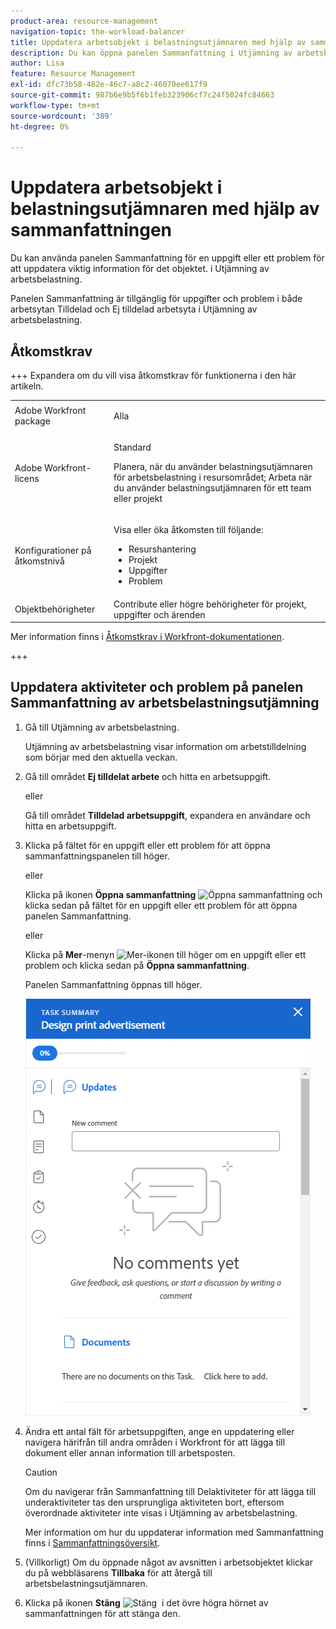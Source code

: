 ```yaml
---
product-area: resource-management
navigation-topic: the-workload-balancer
title: Uppdatera arbetsobjekt i belastningsutjämnaren med hjälp av sammanfattningen
description: Du kan öppna panelen Sammanfattning i Utjämning av arbetsbelastning för att uppdatera arbetsobjekt i områdena Tilldelad och Ej tilldelad arbetsyta.
author: Lisa
feature: Resource Management
exl-id: dfc73b58-482e-46c7-a8c2-46070ee617f9
source-git-commit: 987b6e9b5f6b1feb323906cf7c24f5024fc84663
workflow-type: tm+mt
source-wordcount: '389'
ht-degree: 0%

---
```


# Uppdatera arbetsobjekt i belastningsutjämnaren med hjälp av sammanfattningen

Du kan använda panelen Sammanfattning för en uppgift eller ett problem för att uppdatera viktig information för det objektet. i Utjämning av arbetsbelastning.

Panelen Sammanfattning är tillgänglig för uppgifter och problem i både arbetsytan Tilldelad och Ej tilldelad arbetsyta i Utjämning av arbetsbelastning.

## Åtkomstkrav

+++ Expandera om du vill visa åtkomstkrav för funktionerna i den här artikeln.

<table style="table-layout:auto"> 
 <col> 
 <col> 
 <tbody> 
  <tr> 
   <td>Adobe Workfront package</td> 
   <td><p>Alla</p></td>
  </tr>
  <tr> 
   <td>Adobe Workfront-licens</td> 
   <td><p>Standard</p>
       <p>Planera, när du använder belastningsutjämnaren för arbetsbelastning i resursområdet; Arbeta när du använder belastningsutjämnaren för ett team eller projekt</p></td>
  </tr>
  <tr> 
   <td>Konfigurationer på åtkomstnivå</td> 
   <td> <p>Visa eller öka åtkomsten till följande:</p> 
    <ul> 
     <li>Resurshantering</li> 
     <li>Projekt</li> 
     <li>Uppgifter</li> 
     <li>Problem</li> 
    </ul>
   </td> 
  </tr> 
  <tr> 
   <td>Objektbehörigheter</td> 
   <td>Contribute eller högre behörigheter för projekt, uppgifter och ärenden</td> 
  </tr> 
 </tbody> 
</table>

Mer information finns i [Åtkomstkrav i Workfront-dokumentationen](/help/quicksilver/administration-and-setup/add-users/access-levels-and-object-permissions/access-level-requirements-in-documentation.md).

+++

## Uppdatera aktiviteter och problem på panelen Sammanfattning av arbetsbelastningsutjämning

1. Gå till Utjämning av arbetsbelastning.

   Utjämning av arbetsbelastning visar information om arbetstilldelning som börjar med den aktuella veckan.

1. Gå till området **Ej tilldelat arbete** och hitta en arbetsuppgift.

   eller

   Gå till området **Tilldelad arbetsuppgift**, expandera en användare och hitta en arbetsuppgift.

1. Klicka på fältet för en uppgift eller ett problem för att öppna sammanfattningspanelen till höger.

   eller

   Klicka på ikonen **Öppna sammanfattning** ![Öppna sammanfattning](assets/summary-panel-icon.png) och klicka sedan på fältet för en uppgift eller ett problem för att öppna panelen Sammanfattning.

   eller

   Klicka på **Mer**-menyn ![Mer-ikonen](assets/more-icon.png) till höger om en uppgift eller ett problem och klicka sedan på **Öppna sammanfattning**.

   Panelen Sammanfattning öppnas till höger.

   ![Panelen Sammanfattning](assets/summary-panel-task-wb-new-comments.png)

1. Ändra ett antal fält för arbetsuppgiften, ange en uppdatering eller navigera härifrån till andra områden i Workfront för att lägga till dokument eller annan information till arbetsposten.

   >[!CAUTION]
   >
   >Om du navigerar från Sammanfattning till Delaktiviteter för att lägga till underaktiviteter tas den ursprungliga aktiviteten bort, eftersom överordnade aktiviteter inte visas i Utjämning av arbetsbelastning.

   Mer information om hur du uppdaterar information med Sammanfattning finns i [Sammanfattningsöversikt](../../workfront-basics/the-new-workfront-experience/summary-overview.md).

1. (Villkorligt) Om du öppnade något av avsnitten i arbetsobjektet klickar du på webbläsarens **Tillbaka** för att återgå till arbetsbelastningsutjämnaren.
1. Klicka på ikonen **Stäng** ![Stäng &#x200B;](assets/close-icon.png) i det övre högra hörnet av sammanfattningen för att stänga den.
